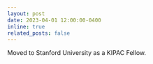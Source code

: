 ```yaml
---
layout: post
date: 2023-04-01 12:00:00-0400
inline: true
related_posts: false
---
```


Moved to Stanford University as a KIPAC Fellow.